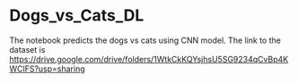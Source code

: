 # Dogs_vs_Cats_DL
The notebook predicts the dogs vs cats using CNN model. The link to the dataset is https://drive.google.com/drive/folders/1WtkCkKQYsjhsU5SG9234qCvBp4KWClFS?usp=sharing
